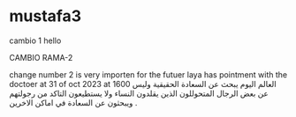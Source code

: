 # mustafa3

cambio 1
hello

 CAMBIO RAMA-2
 
change number 2 is very importen for the futuer
laya has pointment with the doctoer at 31 of oct 2023 at 1600
 العالم اليوم يبحث عن السعادة الحقيقية وليس عن بعض الرجال المتحوللون الذين يقلدون النساء ولا يستطيعون التاكد من رجولتهم ويبحثون عن السعادة في اماكن الاخرين . 